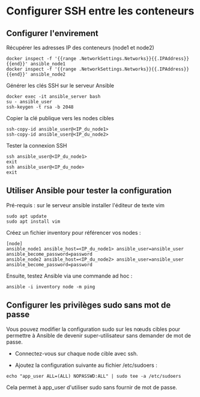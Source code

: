 # Configurer SSH entre les conteneurs



## Configurer l'envirement



 Récupérer les adresses IP des conteneurs (node1 et node2)
```
docker inspect -f '{{range .NetworkSettings.Networks}}{{.IPAddress}}{{end}}' ansible_node1 
docker inspect -f '{{range .NetworkSettings.Networks}}{{.IPAddress}}{{end}}' ansible_node2
```
Générer les clés SSH sur le serveur Ansible
```
docker exec -it ansible_server bash
su - ansible_user 
ssh-keygen -t rsa -b 2048

```
Copier la clé publique vers les nodes cibles
```
ssh-copy-id ansible_user@<IP_du_node1>
ssh-copy-id ansible_user@<IP_du_node2>
```
Tester la connexion SSH
```
ssh ansible_user@<IP_du_node1>
exit
ssh ansible_user@<IP_du_node>
exit
```

## Utiliser Ansible pour tester la configuration



Pré-requis : sur le serveur ansible installer l'éditeur de texte vim

```
sudo apt update
sudo apt install vim
```
Créez un fichier inventory pour référencer vos nodes :

```
[node] 
ansible_node1 ansible_host=<IP_du_node1> ansible_user=ansible_user ansible_become_password=password
ansible_node2 ansible_host=<IP_du_node2> ansible_user=ansible_user ansible_become_password=password

```
Ensuite, testez Ansible via une commande ad hoc :
```
ansible -i inventory node -m ping
```
## Configurer les privilèges sudo sans mot de passe
Vous pouvez modifier la configuration sudo sur les nœuds cibles pour permettre à Ansible de devenir super-utilisateur sans demander de mot de passe.

- Connectez-vous sur chaque node cible avec ssh.

- Ajoutez la configuration suivante au fichier /etc/sudoers :
```
echo "app_user ALL=(ALL) NOPASSWD:ALL" | sudo tee -a /etc/sudoers
```
Cela permet à app_user d'utiliser sudo sans fournir de mot de passe.
